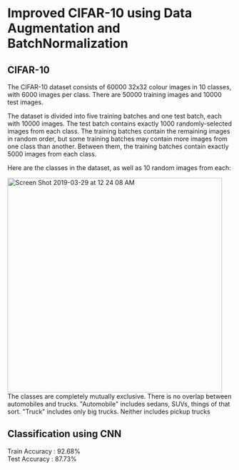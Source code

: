 # Improved CIFAR-10 using Data Augmentation and BatchNormalization
## CIFAR-10 
The CIFAR-10 dataset consists of 60000 32x32 colour images in 10 classes, with 6000 images per class. There are 50000 training images and 10000 test images. 

The dataset is divided into five training batches and one test batch, each with 10000 images. The test batch contains exactly 1000 randomly-selected images from each class. The training batches contain the remaining images in random order, but some training batches may contain more images from one class than another. Between them, the training batches contain exactly 5000 images from each class. 

Here are the classes in the dataset, as well as 10 random images from each:

<img width="481" alt="Screen Shot 2019-03-29 at 12 24 08 AM" src="https://user-images.githubusercontent.com/31596604/55184817-1daa2400-51b9-11e9-93dc-89c659e3f6fe.png">
The classes are completely mutually exclusive. There is no overlap between automobiles and trucks. "Automobile" includes sedans, SUVs, things of that sort. "Truck" includes only big trucks. Neither includes pickup trucks

## Classification using CNN
Train Accuracy : 92.68%<br/>
Test Accuracy : 87.73%
